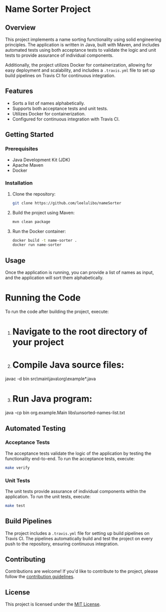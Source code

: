 
# Name Sorter Project

## Overview

This project implements a name sorting functionality using solid engineering principles. The application is written in Java, built with Maven, and includes automated tests using both acceptance tests to validate the logic and unit tests to provide assurance of individual components.

Additionally, the project utilizes Docker for containerization, allowing for easy deployment and scalability, and includes a `.travis.yml` file to set up build pipelines on Travis CI for continuous integration.

## Features

- Sorts a list of names alphabetically.
- Supports both acceptance tests and unit tests.
- Utilizes Docker for containerization.
- Configured for continuous integration with Travis CI.

## Getting Started

### Prerequisites

- Java Development Kit (JDK)
- Apache Maven
- Docker

### Installation

1. Clone the repository:

   ```bash
   git clone https://github.com/leelulibo/nameSorter
   ```

2. Build the project using Maven:

   ```bash
   mvn clean package
   ```

3. Run the Docker container:

   ```bash
   docker build -t name-sorter .
   docker run name-sorter
   ```

## Usage

Once the application is running, you can provide a list of names as input, and the application will sort them alphabetically.

# Running the Code

To run the code after building the project, execute:
1. # Navigate to the root directory of your project
2. # Compile Java source files:
javac -d bin src\main\java\org\example\*.java

3. # Run Java program:
java -cp bin org.example.Main libs\\unsorted-names-list.txt

## Automated Testing

### Acceptance Tests

The acceptance tests validate the logic of the application by testing the functionality end-to-end. To run the acceptance tests, execute:

```bash
make verify
```

### Unit Tests

The unit tests provide assurance of individual components within the application. To run the unit tests, execute:

```bash
make test
```

## Build Pipelines

The project includes a `.travis.yml` file for setting up build pipelines on Travis CI. The pipelines automatically build and test the project on every push to the repository, ensuring continuous integration.

## Contributing

Contributions are welcome! If you'd like to contribute to the project, please follow the [contribution guidelines](CONTRIBUTING.md).

## License

This project is licensed under the [MIT License](LICENSE).
